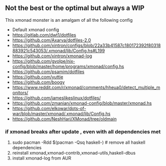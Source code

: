 ## Not the best or the optimal but always a WIP
This xmonad monster is an amalgam of all the following config
  - Default xmonad config
  - https://gitlab.com/dwt1/dotfiles
  - https://github.com/Axarva/dotfiles-2.0
  - https://github.com/xintron/configs/blob/22a33b41587c180172392f80318883921c543053/.xmonad/lib/Config.hs#L199
  - https://github.com/xintron/xmonad-log
  - https://github.com/gvolpe/nix-config/blob/master/home/programs/xmonad/config.hs
  - https://github.com/psamim/dotfiles
  - https://github.com/yuttie
  - https://github.com/boogy
  - https://www.reddit.com/r/xmonad/comments/hheua0/detect_multiple_monitors/
  - https://github.com/jameslikeslinux/dotfiles/
  - https://github.com/zmanian/xmonad-config/blob/master/xmonad.hs
  - https://github.com/elkowar/dots-of-war/blob/master/xmonad/.xmonad/lib/Config.hs
  - https://github.com/NeshHari/XMonad/tree/oldmain

### if xmonad breaks after update , even with all dependencies met
  1. sudo pacman -Rdd $(pacman -Qsq haskell-)  # remove all haskell dependencies
  2. reinstall xmonad,xmonad-contrib,xmonad-utils,haskell-dbus
  3. install xmonad-log from AUR
